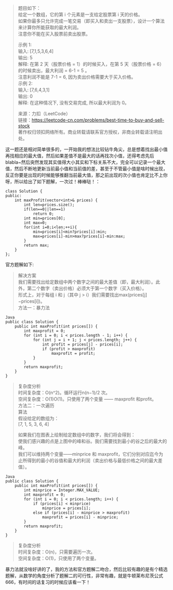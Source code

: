 > 题目如下：    
> 给定一个数组，它的第 i 个元素是一支给定股票第 i 天的价格。       
> 如果你最多只允许完成一笔交易（即买入和卖出一支股票），设计一个算法来计算你所能获取的最大利润。        
> 注意你不能在买入股票前卖出股票。       
>       
> 示例 1:        
> 输入: [7,1,5,3,6,4]      
> 输出: 5       
> 解释: 在第 2 天（股票价格 = 1）的时候买入，在第 5 天（股票价格 = 6）的时候卖出，最大利润 = 6-1 = 5 。      
>      注意利润不能是 7-1 = 6, 因为卖出价格需要大于买入价格。        
> 示例 2:     
> 输入: [7,6,4,3,1]     
> 输出: 0       
> 解释: 在这种情况下, 没有交易完成, 所以最大利润为 0。     
>      
> 来源：力扣（LeetCode）       
> 链接：https://leetcode-cn.com/problems/best-time-to-buy-and-sell-stock      
> 著作权归领扣网络所有。商业转载请联系官方授权，非商业转载请注明出处。    

这一题还是相对简单很多的，一开始我的想法比较钻牛角尖，总是想着找出最小值再找相应的最大值，然后如果差值不是最大的话再找次小值，还得考虑先后blabla~然后突然发现其实值得大小其实和下标关系不大，完全可以记录一个最大值，然后不断地更新当前最小值和当前值的差，甚至于不管最小值是啥时候出现，反正你要是出现的时候能够推翻当前最大值，那之前出现的次小值也肯定比不上你呀，所以给出了如下题解，一次过！棒棒哒！：  
```
class Solution {
public:
    int maxProfit(vector<int>& prices) {
        int len=prices.size();
        if(len==0||len==1)
            return 0;
        int min=prices[0];
        int max=0;
        for(int i=0;i<len;++i){
            min=prices[i]<min?prices[i]:min;
            max=prices[i]-min>max?prices[i]-min:max;
        }
        return max; 
    }
};
```
官方题解如下:    
> 解决方案        
> 我们需要找出给定数组中两个数字之间的最大差值（即，最大利润）。此外，第二个数字（卖出价格）必须大于第一个数字（买入价格）。        
> 形式上，对于每组 i 和 j（其中 j > i）我们需要找出max(prices[j]−prices[i])。       
> 方法一：暴力法  
```
Java
public class Solution {
    public int maxProfit(int prices[]) {
        int maxprofit = 0;
        for (int i = 0; i < prices.length - 1; i++) {
            for (int j = i + 1; j < prices.length; j++) {
                int profit = prices[j] - prices[i];
                if (profit > maxprofit)
                    maxprofit = profit;
            }
        }
        return maxprofit;
    }
}
```
> 复杂度分析     
> 时间复杂度：O(n^2)。循环运行n(n−1)/2 次。       
> 空间复杂度：O(1)O(1)。只使用了两个变量 —— maxprofit 和profit。      
> 方法二：一次遍历      
> 算法      
> 假设给定的数组为：     
> [7, 1, 5, 3, 6, 4]     
>       
> 如果我们在图表上绘制给定数组中的数字，我们将会得到：      
> 使我们感兴趣的点是上图中的峰和谷。我们需要找到最小的谷之后的最大的峰。       
> 我们可以维持两个变量——minprice 和 maxprofit，它们分别对应迄今为止所得到的最小的谷值和最大的利润（卖出价格与最低价格之间的最大差值）。    
```
Java
public class Solution {
    public int maxProfit(int prices[]) {
        int minprice = Integer.MAX_VALUE;
        int maxprofit = 0;
        for (int i = 0; i < prices.length; i++) {
            if (prices[i] < minprice)
                minprice = prices[i];
            else if (prices[i] - minprice > maxprofit)
                maxprofit = prices[i] - minprice;
        }
        return maxprofit;
    }
}
```
> 复杂度分析    
> 时间复杂度：O(n)，只需要遍历一次。     
> 空间复杂度：O(1)，只使用了两个变量。       
>      
    
暴力法就没啥好讲的了，我的方法和官方题解二吻合，然后比较有趣的是有个精选题解，从数学的角度分析了题解二的可行性，非常有趣，就是牛顿莱布尼茨公式666，有时间的话复习的时候应该看一下！  
